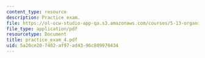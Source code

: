 ```yaml
---
content_type: resource
description: Practice exam.
file: https://ol-ocw-studio-app-qa.s3.amazonaws.com/courses/5-13-organic-chemistry-ii-fall-2006/5a20ce207402af97ad4396c809970434_practice_exam_4.pdf
file_type: application/pdf
resourcetype: Document
title: practice_exam_4.pdf
uid: 5a20ce20-7402-af97-ad43-96c809970434
---
```

